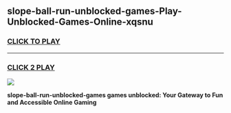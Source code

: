 
## slope-ball-run-unblocked-games-Play-Unblocked-Games-Online-xqsnu
<h3>
<a href="https://premium76.site?title=slope-ball-run-unblocked-games&ref=25A">CLICK TO PLAY</a></h3>
<hr>

<h3>
<a href="https://premium76.site?title=slope-ball-run-unblocked-games&ref=25A">CLICK 2 PLAY</a>
  
</h3>

<a href="https://premium76.site?title=slope-ball-run-unblocked-games&ref=25A"><img src="https://clearcache.store/games.png"></a>


**slope-ball-run-unblocked-games games unblocked: Your Gateway to Fun and Accessible Online Gaming**
